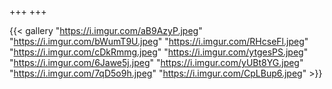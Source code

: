 +++
+++

{{< gallery "https://i.imgur.com/aB9AzyP.jpeg" 
"https://i.imgur.com/bWumT9U.jpeg" 
"https://i.imgur.com/RHcseFl.jpeg" 
"https://i.imgur.com/cDkRmmg.jpeg"
"https://i.imgur.com/ytgesPS.jpeg" 
"https://i.imgur.com/6Jawe5j.jpeg" 
"https://i.imgur.com/yUBt8YG.jpeg" 
"https://i.imgur.com/7qD5o9h.jpeg" 
"https://i.imgur.com/CpLBup6.jpeg" >}}


